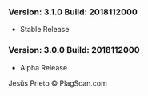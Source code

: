 ### Version: 3.1.0 Build: 2018112000

- Stable Release

### Version: 3.0.0 Build: 2018112000

- Alpha Release

Jesüs Prieto © PlagScan.com
